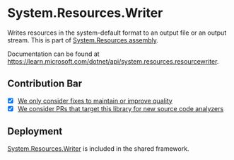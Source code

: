 # System.Resources.Writer
Writes resources in the system-default format to an output file or an output stream.
This is part of [System.Resources assembly](../System.Resources.ResourceManager/Readme.md).

Documentation can be found at https://learn.microsoft.com/dotnet/api/system.resources.resourcewriter.

## Contribution Bar
- [x] [We only consider fixes to maintain or improve quality](../../libraries/README.md#primary-bar)
- [x] [We consider PRs that target this library for new source code analyzers](../../libraries/README.md#secondary-bars)

## Deployment
[System.Resources.Writer](https://www.nuget.org/packages/System.Resources.Writer) is included in the shared framework.